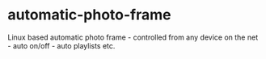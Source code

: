 # automatic-photo-frame
Linux based automatic photo frame - controlled from any device on the net - auto on/off - auto playlists etc.
